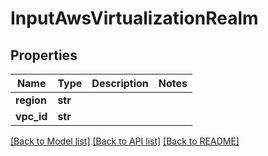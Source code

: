 # InputAwsVirtualizationRealm

## Properties
Name | Type | Description | Notes
------------ | ------------- | ------------- | -------------
**region** | **str** |  | 
**vpc_id** | **str** |  | 

[[Back to Model list]](../README.md#documentation-for-models) [[Back to API list]](../README.md#documentation-for-api-endpoints) [[Back to README]](../README.md)


